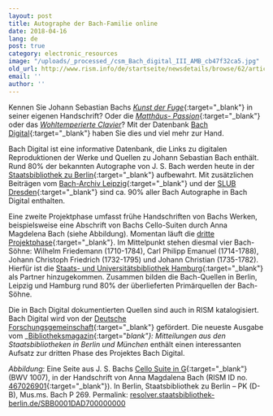 ```yaml
---
layout: post
title: Autographe der Bach-Familie online
date: 2018-04-16
lang: de
post: true
category: electronic_resources
image: "/uploads/_processed_/csm_Bach_digital_III_AMB_cb47f32ca5.jpg"
old_url: http://www.rism.info/de/startseite/newsdetails/browse/62/article/64/bach-family-autographs-online.html
email: ''
author: ''
---
```



Kennen Sie Johann Sebastian Bachs [_Kunst der Fuge_](https://www.bach-digital.de/receive/BachDigitalWork_work_00001266){:target="_blank"} in seiner eigenen Handschrift? Oder die [_Matthäus- Passion_](https://www.bach-digital.de/receive/BachDigitalWork_work_00000304){:target="_blank"} oder das [_Wohltemperierte Clavier_](https://www.bach-digital.de/receive/BachDigitalWork_work_00011162)? Mit der Datenbank [Bach Digital](https://www.bach-digital.de){:target="_blank"} haben Sie dies und viel mehr zur Hand.

Bach Digital ist eine informative Datenbank, die Links zu digitalen Reproduktionen der Werke und Quellen zu Johann Sebastian Bach enthält. Rund 80% der bekannten Autographe von J. S. Bach werden heute in der [Staatsbibliothek zu Berlin](http://staatsbibliothek-berlin.de/die-staatsbibliothek/abteilungen/musik/sammlungen/bestaende/j-s-bach/){:target="_blank"} aufbewahrt. Mit zusätzlichen Beiträgen vom [Bach-Archiv Leipzig](http://www.bach-leipzig.de/bach-archiv){:target="_blank"} und der [SLUB Dresden](https://www.slub-dresden.de/startseite/){:target="_blank"} sind ca. 90% aller Bach Autographe in Bach Digital enthalten.

Eine zweite Projektphase umfasst frühe Handschriften von Bachs Werken, beispielsweise eine Abschrift von Bachs Cello-Suiten durch Anna Magdelena Bach (siehe Abbildung). Momentan läuft die [dritte Projektphase](http://staatsbibliothek-berlin.de/die-staatsbibliothek/abteilungen/musik/projekte/bach-digital-iii-quellenkorpus-bach-soehne/){:target="_blank"}. Im Mittelpunkt stehen diesmal vier Bach-Söhne: Wilhelm Friedemann (1710-1784), Carl Philipp Emanuel (1714-1788), Johann Christoph Friedrich (1732-1795) und Johann Christian (1735-1782). Hierfür ist die [Staats- und Universitätsbibliothek Hamburg](http://www.sub.uni-hamburg.de/startseite.html){:target="_blank"} als Partner hinzugekommen. Zusammen bilden die Bach-Quellen in Berlin, Leipzig und Hamburg rund 80% der überlieferten Primärquellen der Bach-Söhne.

Die in Bach Digital dokumentierten Quellen sind auch in RISM katalogisiert. Bach Digital wird von der [Deutsche Forschungsgemeinschaft](http://www.dfg.de/){:target="_blank"} gefördert. Die neueste Ausgabe vom _[Bibliotheksmagazin](http://staatsbibliothek-berlin.de/fileadmin/user_upload/Bibliotheksmagazin_2018_1.pdf){:target="_blank"}: Mitteilungen aus den Staatsbibliotheken in Berlin und München_ enthält einen interessanten Aufsatz zur dritten Phase des Projektes Bach Digital.


_Abbildung_: Eine Seite aus J. S. Bachs [Cello Suite in G](https://www.bach-digital.de/receive/BachDigitalSource_source_00001200){:target="_blank"} (BWV 1007), in der Handschrift von Anna Magdalena Bach (RISM ID no. [467026901](https://opac.rism.info/search?id=467026901){:target="_blank"}). In Berlin, Staatsbibliothek zu Berlin – PK (D-B), Mus.ms. Bach P 269. Permalink: [resolver.staatsbibliothek-berlin.de/SBB0001DAD700000000](http://resolver.staatsbibliothek-berlin.de/SBB0001DAD700000000)

<script type="text/javascript">var switchTo5x=true;</script><script type="text/javascript" src="http://w.sharethis.com/button/buttons.js"></script><script type="text/javascript">stLight.options({publisher: "9b601438-1ce1-49d8-bfd7-9cff5df54c17", doNotHash: false, doNotCopy: false, hashAddressBar: false});</script>
